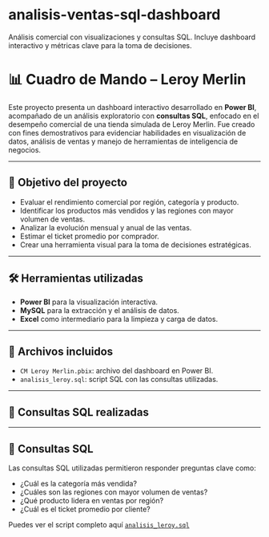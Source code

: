 # analisis-ventas-sql-dashboard
Análisis comercial con visualizaciones y consultas SQL. Incluye dashboard interactivo y métricas clave para la toma de decisiones.
# 📊 Cuadro de Mando – Leroy Merlin

Este proyecto presenta un dashboard interactivo desarrollado en **Power BI**, acompañado de un análisis exploratorio con **consultas SQL**, enfocado en el desempeño comercial de una tienda simulada de Leroy Merlin. Fue creado con fines demostrativos para evidenciar habilidades en visualización de datos, análisis de ventas y manejo de herramientas de inteligencia de negocios.

---

## 🎯 Objetivo del proyecto

- Evaluar el rendimiento comercial por región, categoría y producto.
- Identificar los productos más vendidos y las regiones con mayor volumen de ventas.
- Analizar la evolución mensual y anual de las ventas.
- Estimar el ticket promedio por comprador.
- Crear una herramienta visual para la toma de decisiones estratégicas.

---

## 🛠️ Herramientas utilizadas

- **Power BI** para la visualización interactiva.
- **MySQL** para la extracción y el análisis de datos.
- **Excel** como intermediario para la limpieza y carga de datos.

---

## 📁 Archivos incluidos

- `CM Leroy Merlin.pbix`: archivo del dashboard en Power BI.
- `analisis_leroy.sql`: script SQL con las consultas utilizadas.

---

## 🧮 Consultas SQL realizadas
---

## 📄 Consultas SQL

Las consultas SQL utilizadas permitieron responder preguntas clave como:

- ¿Cuál es la categoría más vendida?
- ¿Cuáles son las regiones con mayor volumen de ventas?
- ¿Qué producto lidera en ventas por región?
- ¿Cuál es el ticket promedio por cliente?

Puedes ver el script completo aquí  [`analisis_leroy.sql`](./analisis_leroy.sql)

